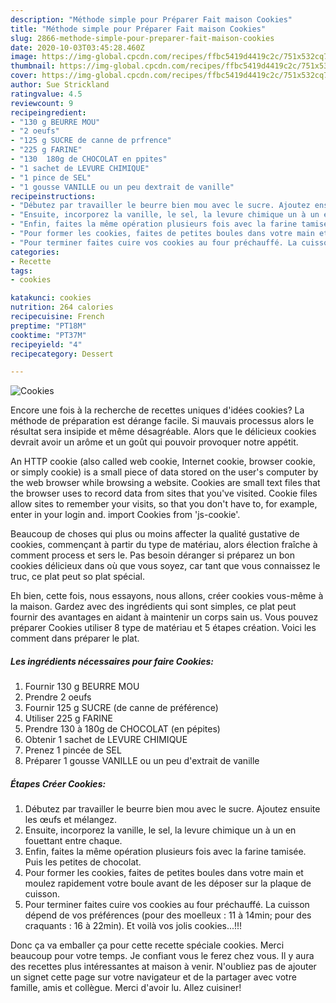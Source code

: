 ```yaml
---
description: "Méthode simple pour Préparer Fait maison Cookies"
title: "Méthode simple pour Préparer Fait maison Cookies"
slug: 2866-methode-simple-pour-preparer-fait-maison-cookies
date: 2020-10-03T03:45:28.460Z
image: https://img-global.cpcdn.com/recipes/ffbc5419d4419c2c/751x532cq70/cookies-photo-principale-de-la-recette.jpg
thumbnail: https://img-global.cpcdn.com/recipes/ffbc5419d4419c2c/751x532cq70/cookies-photo-principale-de-la-recette.jpg
cover: https://img-global.cpcdn.com/recipes/ffbc5419d4419c2c/751x532cq70/cookies-photo-principale-de-la-recette.jpg
author: Sue Strickland
ratingvalue: 4.5
reviewcount: 9
recipeingredient:
- "130 g BEURRE MOU"
- "2 oeufs"
- "125 g SUCRE de canne de prfrence"
- "225 g FARINE"
- "130  180g de CHOCOLAT en ppites"
- "1 sachet de LEVURE CHIMIQUE"
- "1 pince de SEL"
- "1 gousse VANILLE ou un peu dextrait de vanille"
recipeinstructions:
- "Débutez par travailler le beurre bien mou avec le sucre. Ajoutez ensuite les œufs et mélangez."
- "Ensuite, incorporez la vanille, le sel, la levure chimique un à un en fouettant entre chaque."
- "Enfin, faites la même opération plusieurs fois avec la farine tamisée. Puis les petites de chocolat."
- "Pour former les cookies, faites de petites boules dans votre main et moulez rapidement votre boule avant de les déposer sur la plaque de cuisson."
- "Pour terminer faites cuire vos cookies au four préchauffé. La cuisson dépend de vos préférences (pour des moelleux : 11 à 14min; pour des craquants : 16 à 22min). Et voilà vos jolis cookies...!!!"
categories:
- Recette
tags:
- cookies

katakunci: cookies 
nutrition: 264 calories
recipecuisine: French
preptime: "PT18M"
cooktime: "PT37M"
recipeyield: "4"
recipecategory: Dessert

---
```



![Cookies](https://img-global.cpcdn.com/recipes/ffbc5419d4419c2c/751x532cq70/cookies-photo-principale-de-la-recette.jpg)

Encore une fois à la recherche de recettes uniques d'idées cookies? La méthode de préparation est dérange facile. Si mauvais processus alors le résultat sera insipide et même désagréable. Alors que le délicieux cookies devrait avoir un arôme et un goût qui pouvoir provoquer notre appétit.

An HTTP cookie (also called web cookie, Internet cookie, browser cookie, or simply cookie) is a small piece of data stored on the user&#39;s computer by the web browser while browsing a website. Cookies are small text files that the browser uses to record data from sites that you&#39;ve visited. Cookie files allow sites to remember your visits, so that you don&#39;t have to, for example, enter in your login and. import Cookies from &#39;js-cookie&#39;.

Beaucoup de choses qui plus ou moins affecter la qualité gustative de cookies, commençant à partir du type de matériau, alors élection fraîche à comment process et sers le. Pas besoin déranger si préparez un bon cookies délicieux dans où que vous soyez, car tant que vous connaissez le truc, ce plat peut so plat spécial.


Eh bien, cette fois, nous essayons, nous allons, créer cookies vous-même à la maison. Gardez avec des ingrédients qui sont simples, ce plat peut fournir des avantages en aidant à maintenir un corps sain us. Vous pouvez préparer Cookies utiliser 8 type de matériau et 5 étapes création. Voici les comment dans préparer le plat.

<!--inarticleads1-->

##### Les ingrédients nécessaires pour faire Cookies:

1. Fournir 130 g BEURRE MOU
1. Prendre 2 oeufs
1. Fournir 125 g SUCRE (de canne de préférence)
1. Utiliser 225 g FARINE
1. Prendre 130 à 180g de CHOCOLAT (en pépites)
1. Obtenir 1 sachet de LEVURE CHIMIQUE
1. Prenez 1 pincée de SEL
1. Préparer 1 gousse VANILLE ou un peu d&#39;extrait de vanille




<!--inarticleads2-->

##### Étapes Créer Cookies:

1. Débutez par travailler le beurre bien mou avec le sucre. Ajoutez ensuite les œufs et mélangez.
1. Ensuite, incorporez la vanille, le sel, la levure chimique un à un en fouettant entre chaque.
1. Enfin, faites la même opération plusieurs fois avec la farine tamisée. Puis les petites de chocolat.
1. Pour former les cookies, faites de petites boules dans votre main et moulez rapidement votre boule avant de les déposer sur la plaque de cuisson.
1. Pour terminer faites cuire vos cookies au four préchauffé. La cuisson dépend de vos préférences (pour des moelleux : 11 à 14min; pour des craquants : 16 à 22min). Et voilà vos jolis cookies...!!!





Donc ça va emballer ça pour cette recette spéciale cookies. Merci beaucoup pour votre temps. Je confiant vous le ferez chez vous. Il y aura des recettes plus  intéressantes at maison à venir. N'oubliez pas de ajouter un signet cette page sur votre navigateur et de la partager avec votre famille, amis et collègue. Merci d'avoir lu. Allez cuisiner!

